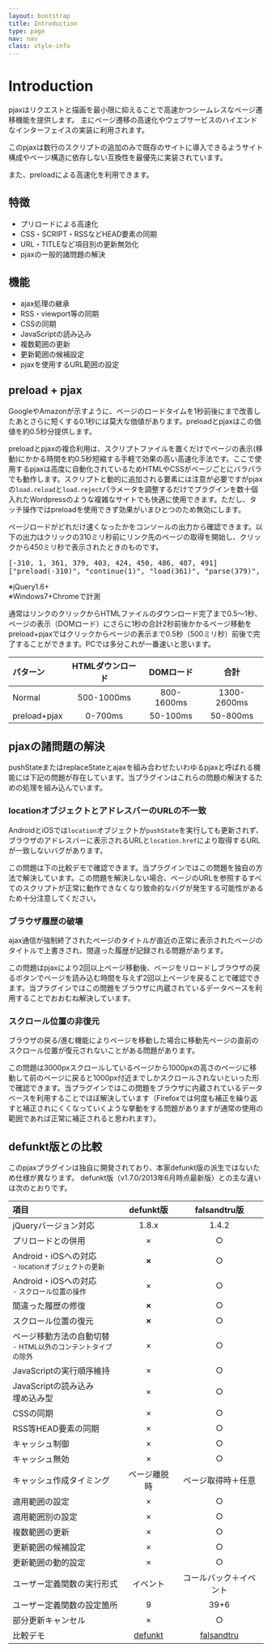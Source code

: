 ```yaml
---
layout: bootstrap
title: Introduction
type: page
nav: nav
class: style-info
---
```


# Introduction
pjaxはリクエストと描画を最小限に抑えることで高速かつシームレスなページ遷移機能を提供します。
主にページ遷移の高速化やウェブサービスのハイエンドなインターフェイスの実装に利用されます。

このpjaxは数行のスクリプトの追加のみで既存のサイトに導入できるようサイト構成やページ構造に依存しない互換性を最優先に実装されています。

また、preloadによる高速化を利用できます。

## 特徴

* プリロードによる高速化
* CSS・SCRIPT・RSSなどHEAD要素の同期
* URL・TITLEなど項目別の更新無効化
* pjaxの一般的諸問題の解決

## 機能

* ajax処理の継承
* RSS・viewport等の同期
* CSSの同期
* JavaScriptの読み込み
* 複数範囲の更新
* 更新範囲の候補設定
* pjaxを使用するURL範囲の設定

## preload + pjax
GoogleやAmazonが示すように、ページのロードタイムを1秒前後にまで改善したあとさらに短くする0.1秒には莫大な価値があります。preloadとpjaxはこの価値を約0.5秒分提供します。

preloadとpjaxの複合利用は、スクリプトファイルを置くだけでページの表示(移動)にかかる時間を約0.5秒短縮する手軽で効果の高い高速化手法です。ここで使用するpjaxは高度に自動化されているためHTMLやCSSがページごとにバラバラでも動作します。スクリプトと動的に追加される要素には注意が必要ですがpjaxの`load.reload`と`load.reject`パラメータを調整するだけでプラグインを数十個入れたWordpressのような複雑なサイトでも快適に使用できます。ただし、タッチ操作ではpreloadを使用できず効果がいまひとつのため無効にします。

ページロードがどれだけ速くなったかをコンソールの出力から確認できます。以下の出力はクリックの310ミリ秒前にリンク先のページの取得を開始し、クリックから450ミリ秒で表示されたときのものです。

<pre class="sh brush: js;">
[-310, 1, 361, 379, 403, 424, 450, 486, 487, 491]
["preload(-310)", "continue(1)", "load(361)", "parse(379)", "head(403)", "content(424)", "css(450)", "script(486)", "renderd(487)", "defer(491)"]
</pre>

※jQuery1.6+  
※Windows7+Chromeで計測

通常はリンクのクリックからHTMLファイルのダウンロード完了まで0.5～1秒、ページの表示（DOMロード）にさらに1秒の合計2秒前後かかるページ移動をpreload+pjaxではクリックからページの表示まで0.5秒（500ミリ秒）前後で完了することができます。PCでは多分これが一番速いと思います。

|パターン|HTMLダウンロード|DOMロード|合計|
|:---|:--:|:--:|:--:|
|Normal|500-1000ms|800-1600ms|1300-2600ms|
|preload+pjax|0-700ms|50-100ms|50-800ms|

## pjaxの諸問題の解決
pushStateまたはreplaceStateとajaxを組み合わせたいわゆるpjaxと呼ばれる機能には下記の問題が存在しています。当プラグインはこれらの問題の解決するための処理を組み込んでいます。

### locationオブジェクトとアドレスバーのURLの不一致
AndroidとiOSでは`location`オブジェクトが`pushState`を実行しても更新されず、ブラウザのアドレスバーに表示されるURLと`location.href`により取得するURLが一致しないバグがあります。

この問題は下の比較デモで確認できます。当プラグインではこの問題を独自の方法で解決しています。この問題を解決しない場合、ページのURLを参照するすべてのスクリプトが正常に動作できなくなり致命的なバグが発生する可能性があるため十分注意してください。

### ブラウザ履歴の破壊
ajax通信が強制終了されたページのタイトルが直近の正常に表示されたページのタイトルで上書きされ、間違った履歴が記録される問題があります。

この問題はpjaxにより2回以上ページ移動後、ページをリロードしブラウザの戻るボタンでページを読み込む時間を与えず2回以上ページを戻ることで確認できます。当プラグインではこの問題をブラウザに内蔵されているデータベースを利用することでおおむね解決しています。

### スクロール位置の非復元
ブラウザの戻る/進む機能によりページを移動した場合に移動先ページの直前のスクロール位置が復元されないことがある問題があります。

この問題は3000pxスクロールしているページから1000pxの高さのページに移動して前のページに戻ると1000px付近までしかスクロールされないといった形で確認できます。当プラグインではこの問題をブラウザに内蔵されているデータベースを利用することでほぼ解決しています（Firefoxでは何度も補正を繰り返すと補正されにくくなっていくような挙動をする問題がありますが通常の使用の範囲であれば正常に補正されると思われます）。

## defunkt版との比較
このpjaxプラグインは独自に開発されており、本家defunkt版の派生ではないため仕様が異なります。
defunkt版（v1.7.0/2013年6月時点最新版）との主な違いは次のとおりです。

|項目|defunkt版|falsandtru版|
|:---|:-------:|:----------:|
|jQueryバージョン対応|1.8.x|1.4.2|
|プリロードとの併用|×|○|
|Android・iOSへの対応<br><small>- locationオブジェクトの更新</small>|**×**|○|
|Android・iOSへの対応<br><small>- スクロール位置の操作</small>|×|○|
|間違った履歴の修復|**×**|○|
|スクロール位置の復元|**×**|○|
|ページ移動方法の自動切替<br><small>- HTML以外のコンテントタイプの除外</small>|×|○|
|JavaScriptの実行順序維持|×|○|
|JavaScriptの読み込み<br>埋め込み型|×|○|
|CSSの同期|×|○|
|RSS等HEAD要素の同期|×|○|
|キャッシュ制御|×|○|
|キャッシュ無効|×|○|
|キャッシュ作成タイミング|ページ離脱時|ページ取得時＋任意|
|適用範囲の設定|×|○|
|適用範囲別の設定|×|○|
|複数範囲の更新|×|○|
|更新範囲の候補設定|×|○|
|更新範囲の動的設定|×|○|
|ユーザー定義関数の実行形式|イベント|コールバック＋イベント|
|ユーザー定義関数の設定箇所|9|39+6|
|部分更新キャンセル|×|○|
|比較デモ|<a href="demo/defunkt/" target="_blank">defunkt</a>|<a href="demo/falsandtru/" target="_blank">falsandtru</a>|
